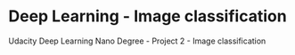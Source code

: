 # Deep Learning - Image classification
Udacity Deep Learning Nano Degree - Project 2 - Image classification
